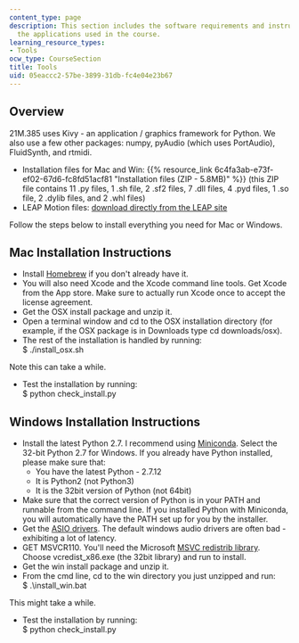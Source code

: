 ```yaml
---
content_type: page
description: This section includes the software requirements and instructions for
  the applications used in the course.
learning_resource_types:
- Tools
ocw_type: CourseSection
title: Tools
uid: 05eaccc2-57be-3899-31db-fc4e04e23b67
---
```


Overview
--------

21M.385 uses Kivy - an application / graphics framework for Python. We also use a few other packages: numpy, pyAudio (which uses PortAudio), FluidSynth, and rtmidi.

*   Installation files for Mac and Win: {{% resource_link 6c4fa3ab-e73f-ef02-67d6-fc8fd51acf81 "Installation files (ZIP - 5.8MB)" %}} (this ZIP file contains 11 .py files, 1 .sh file, 2 .sf2 files, 7 .dll files, 4 .pyd files, 1 .so file, 2 .dylib files, and 2 .whl files)
*   LEAP Motion files: [download directly from the LEAP site](https://developer.leapmotion.com/sdk/v2)

Follow the steps below to install everything you need for Mac or Windows.

Mac Installation Instructions
-----------------------------

*   Install [Homebrew](http://brew.sh/) if you don't already have it.
*   You will also need Xcode and the Xcode command line tools. Get Xcode from the App store. Make sure to actually run Xcode once to accept the license agreement.
*   Get the OSX install package and unzip it.
*   Open a terminal window and cd to the OSX installation directory (for example, if the OSX package is in Downloads type cd downloads/osx).
*   The rest of the installation is handled by running:  
    $ ./install\_osx.sh

Note this can take a while.

*   Test the installation by running:  
    $ python check\_install.py

Windows Installation Instructions
---------------------------------

*   Install the latest Python 2.7. I recommend using [Miniconda](http://conda.pydata.org/miniconda.html). Select the 32-bit Python 2.7 for Windows. If you already have Python installed, please make sure that:  
    *   You have the latest Python - 2.7.12
    *   It is Python2 (not Python3)
    *   It is the 32bit version of Python (not 64bit)
*   Make sure that the correct version of Python is in your PATH and runnable from the command line. If you installed Python with Miniconda, you will automatically have the PATH set up for you by the installer.
*   Get the [ASIO drivers](http://www.asio4all.com/). The default windows audio drivers are often bad - exhibiting a lot of latency.
*   GET MSVCR110. You'll need the Microsoft [MSVC redistrib library](http://www.microsoft.com/en-us/download/details.aspx?id=30679). Choose vcredist\_x86.exe (the 32bit library) and run to install.
*   Get the win install package and unzip it.
*   From the cmd line, cd to the win directory you just unzipped and run:  
    $ .\\install\_win.bat

This might take a while.

*   Test the installation by running:  
    $ python check\_install.py